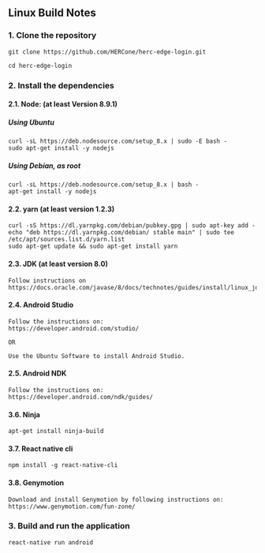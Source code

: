 ## Linux Build Notes 

### 1. Clone the repository

`git clone https://github.com/HERCone/herc-edge-login.git`

`cd herc-edge-login`

### 2. Install the dependencies

  #### 2.1. Node: (at least Version 8.9.1)
  ##### Using Ubuntu
    curl -sL https://deb.nodesource.com/setup_8.x | sudo -E bash -
    sudo apt-get install -y nodejs

  ##### Using Debian, as root
    curl -sL https://deb.nodesource.com/setup_8.x | bash -
    apt-get install -y nodejs


  #### 2.2. yarn (at least version 1.2.3)
    curl -sS https://dl.yarnpkg.com/debian/pubkey.gpg | sudo apt-key add -
    echo "deb https://dl.yarnpkg.com/debian/ stable main" | sudo tee /etc/apt/sources.list.d/yarn.list
    sudo apt-get update && sudo apt-get install yarn


  #### 2.3. JDK (at least version 8.0)
    Follow instructions on
    https://docs.oracle.com/javase/8/docs/technotes/guides/install/linux_jdk.html

  #### 2.4. Android Studio
    Follow the instructions on:
    https://developer.android.com/studio/

    OR
    
    Use the Ubuntu Software to install Android Studio.

  #### 2.5. Android NDK
    Follow the instructions on:
    https://developer.android.com/ndk/guides/

#### 3.6. Ninja 
    apt-get install ninja-build

#### 3.7. React native cli
    npm install -g react-native-cli

#### 3.8. Genymotion 
    Download and install Genymotion by following instructions on:
    https://www.genymotion.com/fun-zone/

### 3. Build and run the application
    react-native run android

